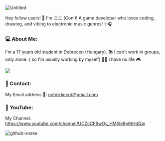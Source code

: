 ![Untitled](https://github.com/user-attachments/assets/521cb2ed-fcc0-4de3-aa9c-bd4a62e4b769)

Hey fellow users! 👋 I'm コニ (Coni)! A game developer who loves coding, drawing, and vibing to electronic music genres! ✨🎧
### 💻 About Me:
I'm a 17 years old student in Debrecen (Hungary). 📚
I can't work in groups, only alone. ( so I'm usually working by myself) 🤦‍♂️
I have no life 🎮

![](https://komarev.com/ghpvc/?username=coni111&color=grey&style=for-the-badge)
### 💬 Contact:
My Email address 📧: notnikkecrd@gmail.com
### 🔴 YouTube:
My Channel: https://www.youtube.com/channel/UCZcCF6wOy_HM5le8p6tHdQw

![github-snake](https://github.com/coni111/coni111/assets/137056695/1cf3abe4-34c2-4c10-875b-a2de9d4b78f3)
